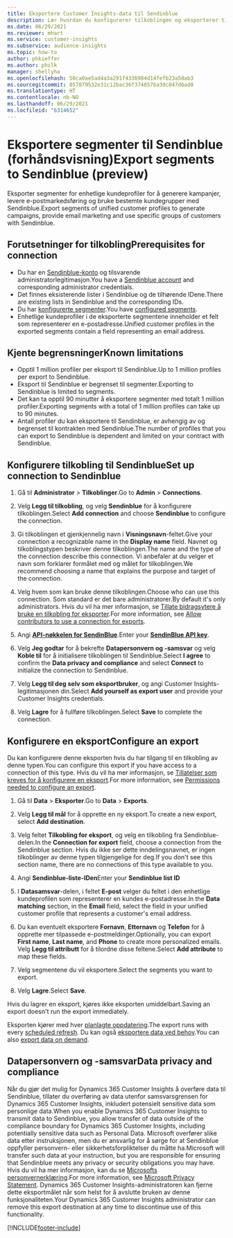 ```yaml
---
title: Eksportere Customer Insights-data til Sendinblue
description: Lær hvordan du konfigurerer tilkoblingen og eksporterer til Sendinblue.
ms.date: 06/29/2021
ms.reviewer: mhart
ms.service: customer-insights
ms.subservice: audience-insights
ms.topic: how-to
author: phkieffer
ms.author: philk
manager: shellyha
ms.openlocfilehash: 58ca0ae5ad4a3a291f4336984d14fefb23a58ab3
ms.sourcegitcommit: 057079532e31c12bac36f374857ba3dc847d6ad0
ms.translationtype: HT
ms.contentlocale: nb-NO
ms.lasthandoff: 06/29/2021
ms.locfileid: "6314652"
---
```

# <a name="export-segments-to-sendinblue-preview"></a><span data-ttu-id="1fa49-103">Eksportere segmenter til Sendinblue (forhåndsvisning)</span><span class="sxs-lookup"><span data-stu-id="1fa49-103">Export segments to Sendinblue (preview)</span></span>

<span data-ttu-id="1fa49-104">Eksporter segmenter for enhetlige kundeprofiler for å generere kampanjer, levere e-postmarkedsføring og bruke bestemte kundegrupper med Sendinblue.</span><span class="sxs-lookup"><span data-stu-id="1fa49-104">Export segments of unified customer profiles to generate campaigns, provide email marketing and use specific groups of customers with Sendinblue.</span></span>

## <a name="prerequisites-for-connection"></a><span data-ttu-id="1fa49-105">Forutsetninger for tilkobling</span><span class="sxs-lookup"><span data-stu-id="1fa49-105">Prerequisites for connection</span></span>

-   <span data-ttu-id="1fa49-106">Du har en [Sendinblue-konto](https://www.sendinblue.com/) og tilsvarende administratorlegitimasjon.</span><span class="sxs-lookup"><span data-stu-id="1fa49-106">You have a [Sendinblue account](https://www.sendinblue.com/) and corresponding administrator credentials.</span></span>
-   <span data-ttu-id="1fa49-107">Det finnes eksisterende lister i Sendinblue og de tilhørende IDene.</span><span class="sxs-lookup"><span data-stu-id="1fa49-107">There are existing lists in Sendinblue and the corresponding IDs.</span></span>
-   <span data-ttu-id="1fa49-108">Du har [konfigurerte segmenter](segments.md).</span><span class="sxs-lookup"><span data-stu-id="1fa49-108">You have [configured segments](segments.md).</span></span>
-   <span data-ttu-id="1fa49-109">Enhetlige kundeprofiler i de eksporterte segmentene inneholder et felt som representerer en e-postadresse.</span><span class="sxs-lookup"><span data-stu-id="1fa49-109">Unified customer profiles in the exported segments contain a field representing an email address.</span></span>

## <a name="known-limitations"></a><span data-ttu-id="1fa49-110">Kjente begrensninger</span><span class="sxs-lookup"><span data-stu-id="1fa49-110">Known limitations</span></span>

- <span data-ttu-id="1fa49-111">Opptil 1 million profiler per eksport til Sendinblue.</span><span class="sxs-lookup"><span data-stu-id="1fa49-111">Up to 1 million profiles per export to Sendinblue.</span></span>
- <span data-ttu-id="1fa49-112">Eksport til Sendinblue er begrenset til segmenter.</span><span class="sxs-lookup"><span data-stu-id="1fa49-112">Exporting to Sendinblue is limited to segments.</span></span>
- <span data-ttu-id="1fa49-113">Det kan ta opptil 90 minutter å eksportere segmenter med totalt 1 million profiler.</span><span class="sxs-lookup"><span data-stu-id="1fa49-113">Exporting segments with a total of 1 million profiles can take up to 90 minutes.</span></span> 
- <span data-ttu-id="1fa49-114">Antall profiler du kan eksportere til Sendinblue, er avhengig av og begrenset til kontrakten med Sendinblue.</span><span class="sxs-lookup"><span data-stu-id="1fa49-114">The number of profiles that you can export to Sendinblue is dependent and limited on your contract with Sendinblue.</span></span>

## <a name="set-up-connection-to-sendinblue"></a><span data-ttu-id="1fa49-115">Konfigurere tilkobling til Sendinblue</span><span class="sxs-lookup"><span data-stu-id="1fa49-115">Set up connection to Sendinblue</span></span>

1. <span data-ttu-id="1fa49-116">Gå til **Administrator** > **Tilkoblinger**.</span><span class="sxs-lookup"><span data-stu-id="1fa49-116">Go to **Admin** > **Connections**.</span></span>

1. <span data-ttu-id="1fa49-117">Velg **Legg til tilkobling**, og velg **Sendinblue** for å konfigurere tilkoblingen.</span><span class="sxs-lookup"><span data-stu-id="1fa49-117">Select **Add connection** and choose **Sendinblue** to configure the connection.</span></span>

1. <span data-ttu-id="1fa49-118">Gi tilkoblingen et gjenkjennelig navn i **Visningsnavn**-feltet.</span><span class="sxs-lookup"><span data-stu-id="1fa49-118">Give your connection a recognizable name in the **Display name** field.</span></span> <span data-ttu-id="1fa49-119">Navnet og tilkoblingstypen beskriver denne tilkoblingen.</span><span class="sxs-lookup"><span data-stu-id="1fa49-119">The name and the type of the connection describe this connection.</span></span> <span data-ttu-id="1fa49-120">Vi anbefaler at du velger et navn som forklarer formålet med og målet for tilkoblingen.</span><span class="sxs-lookup"><span data-stu-id="1fa49-120">We recommend choosing a name that explains the purpose and target of the connection.</span></span>

1. <span data-ttu-id="1fa49-121">Velg hvem som kan bruke denne tilkoblingen.</span><span class="sxs-lookup"><span data-stu-id="1fa49-121">Choose who can use this connection.</span></span> <span data-ttu-id="1fa49-122">Som standard er det bare administratorer.</span><span class="sxs-lookup"><span data-stu-id="1fa49-122">By default it's only administrators.</span></span> <span data-ttu-id="1fa49-123">Hvis du vil ha mer informasjon, se [Tillate bidragsytere å bruke en tilkobling for eksporter](connections.md#allow-contributors-to-use-a-connection-for-exports).</span><span class="sxs-lookup"><span data-stu-id="1fa49-123">For more information, see [Allow contributors to use a connection for exports](connections.md#allow-contributors-to-use-a-connection-for-exports).</span></span>

1. <span data-ttu-id="1fa49-124">Angi **[API-nøkkelen for SendinBlue](https://developers.sendinblue.com/docs/getting-started#:~:text=Get%20your%20API%20key&text=You%20can%20create%20one%20from,your%20settings%20This%20API%20key)**.</span><span class="sxs-lookup"><span data-stu-id="1fa49-124">Enter your **[SendinBlue API key](https://developers.sendinblue.com/docs/getting-started#:~:text=Get%20your%20API%20key&text=You%20can%20create%20one%20from,your%20settings%20This%20API%20key)**.</span></span>

1. <span data-ttu-id="1fa49-125">Velg **Jeg godtar** for å bekrefte **Datapersonvern og -samsvar** og velg **Koble til** for å initialisere tilkoblingen til Sendinblue.</span><span class="sxs-lookup"><span data-stu-id="1fa49-125">Select **I agree** to confirm the **Data privacy and compliance** and select **Connect** to initialize the connection to Sendinblue.</span></span>

1. <span data-ttu-id="1fa49-126">Velg **Legg til deg selv som eksportbruker**, og angi Customer Insights-legitimasjonen din.</span><span class="sxs-lookup"><span data-stu-id="1fa49-126">Select **Add yourself as export user** and provide your Customer Insights credentials.</span></span>

1. <span data-ttu-id="1fa49-127">Velg **Lagre** for å fullføre tilkoblingen.</span><span class="sxs-lookup"><span data-stu-id="1fa49-127">Select **Save** to complete the connection.</span></span>

## <a name="configure-an-export"></a><span data-ttu-id="1fa49-128">Konfigurere en eksport</span><span class="sxs-lookup"><span data-stu-id="1fa49-128">Configure an export</span></span>

<span data-ttu-id="1fa49-129">Du kan konfigurere denne eksporten hvis du har tilgang til en tilkobling av denne typen.</span><span class="sxs-lookup"><span data-stu-id="1fa49-129">You can configure this export if you have access to a connection of this type.</span></span> <span data-ttu-id="1fa49-130">Hvis du vil ha mer informasjon, se [Tillatelser som kreves for å konfigurere en eksport](export-destinations.md#set-up-a-new-export).</span><span class="sxs-lookup"><span data-stu-id="1fa49-130">For more information, see [Permissions needed to configure an export](export-destinations.md#set-up-a-new-export).</span></span>

1. <span data-ttu-id="1fa49-131">Gå til **Data** > **Eksporter**.</span><span class="sxs-lookup"><span data-stu-id="1fa49-131">Go to **Data** > **Exports**.</span></span>

1. <span data-ttu-id="1fa49-132">Velg **Legg til mål** for å opprette en ny eksport.</span><span class="sxs-lookup"><span data-stu-id="1fa49-132">To create a new export, select **Add destination**.</span></span>

1. <span data-ttu-id="1fa49-133">Velg feltet **Tilkobling for eksport**, og velg en tilkobling fra Sendinblue-delen.</span><span class="sxs-lookup"><span data-stu-id="1fa49-133">In the **Connection for export** field, choose a connection from the Sendinblue section.</span></span> <span data-ttu-id="1fa49-134">Hvis du ikke ser dette inndelingsnavnet, er ingen tilkoblinger av denne typen tilgjengelige for deg.</span><span class="sxs-lookup"><span data-stu-id="1fa49-134">If you don't see this section name, there are no connections of this type available to you.</span></span>

1. <span data-ttu-id="1fa49-135">Angi **Sendinblue-liste-IDen**</span><span class="sxs-lookup"><span data-stu-id="1fa49-135">Enter your **Sendinblue list ID**</span></span> 

1. <span data-ttu-id="1fa49-136">I **Datasamsvar**-delen, i feltet **E-post** velger du feltet i den enhetlige kundeprofilen som representerer en kundes e-postadresse.</span><span class="sxs-lookup"><span data-stu-id="1fa49-136">In the **Data matching** section, in the **Email** field, select the field in your unified customer profile that represents a customer's email address.</span></span> 

1. <span data-ttu-id="1fa49-137">Du kan eventuelt eksportere **Fornavn**, **Etternavn** og **Telefon** for å opprette mer tilpassede e-postmeldinger.</span><span class="sxs-lookup"><span data-stu-id="1fa49-137">Optionally, you can export **First name**, **Last name**, and **Phone**  to create more personalized emails.</span></span> <span data-ttu-id="1fa49-138">Velg **Legg til attributt** for å tilordne disse feltene.</span><span class="sxs-lookup"><span data-stu-id="1fa49-138">Select **Add attribute** to map these fields.</span></span>

1. <span data-ttu-id="1fa49-139">Velg segmentene du vil eksportere.</span><span class="sxs-lookup"><span data-stu-id="1fa49-139">Select the segments you want to export.</span></span> 

1. <span data-ttu-id="1fa49-140">Velg **Lagre**.</span><span class="sxs-lookup"><span data-stu-id="1fa49-140">Select **Save**.</span></span>

<span data-ttu-id="1fa49-141">Hvis du lagrer en eksport, kjøres ikke eksporten umiddelbart.</span><span class="sxs-lookup"><span data-stu-id="1fa49-141">Saving an export doesn't run the export immediately.</span></span>

<span data-ttu-id="1fa49-142">Eksporten kjører med hver [planlagte oppdatering](system.md#schedule-tab).</span><span class="sxs-lookup"><span data-stu-id="1fa49-142">The export runs with every [scheduled refresh](system.md#schedule-tab).</span></span> <span data-ttu-id="1fa49-143">Du kan også [eksportere data ved behov](export-destinations.md#run-exports-on-demand).</span><span class="sxs-lookup"><span data-stu-id="1fa49-143">You can also [export data on demand](export-destinations.md#run-exports-on-demand).</span></span> 


## <a name="data-privacy-and-compliance"></a><span data-ttu-id="1fa49-144">Datapersonvern og -samsvar</span><span class="sxs-lookup"><span data-stu-id="1fa49-144">Data privacy and compliance</span></span>

<span data-ttu-id="1fa49-145">Når du gjør det mulig for Dynamics 365 Customer Insights å overføre data til Sendinblue, tillater du overføring av data utenfor samsvarsgrensen for Dynamics 365 Customer Insights, inkludert potensielt sensitive data som personlige data.</span><span class="sxs-lookup"><span data-stu-id="1fa49-145">When you enable Dynamics 365 Customer Insights to transmit data to Sendinblue, you allow transfer of data outside of the compliance boundary for Dynamics 365 Customer Insights, including potentially sensitive data such as Personal Data.</span></span> <span data-ttu-id="1fa49-146">Microsoft overfører slike data etter instruksjonen, men du er ansvarlig for å sørge for at Sendinblue oppfyller personvern- eller sikkerhetsforpliktelser du måtte ha.</span><span class="sxs-lookup"><span data-stu-id="1fa49-146">Microsoft will transfer such data at your instruction, but you are responsible for ensuring that Sendinblue meets any privacy or security obligations you may have.</span></span> <span data-ttu-id="1fa49-147">Hvis du vil ha mer informasjon, kan du se [Microsofts personvernerklæring](https://go.microsoft.com/fwlink/?linkid=396732).</span><span class="sxs-lookup"><span data-stu-id="1fa49-147">For more information, see [Microsoft Privacy Statement](https://go.microsoft.com/fwlink/?linkid=396732).</span></span>
<span data-ttu-id="1fa49-148">Dynamics 365 Customer Insights-administratoren kan fjerne dette eksportmålet når som helst for å avslutte bruken av denne funksjonaliteten.</span><span class="sxs-lookup"><span data-stu-id="1fa49-148">Your Dynamics 365 Customer Insights administrator can remove this export destination at any time to discontinue use of this functionality.</span></span>


[!INCLUDE[footer-include](../includes/footer-banner.md)]
